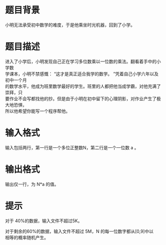 # 

 
 # 题目背景 
<p>小明无法承受初中数学的难度，于是他乘坐时光机器，回到了小学。</p> 

 
 # 题目描述 
<p>进入了小学后，小明发现自己正在学习多位数乘以一位数的乘法。翻看着手中的小学数<br />
学课本，小明不禁感慨：&nbsp;&ldquo;这才是真正适合我学的数学。&nbsp;&rdquo;凭着自己小学六年以及初中一个月<br />
的数学水平，他成为班里数学最好的学生。班里的人都把他当成学霸，对他充满了崇拜，只<br />
要作业不会写都找他的抄。但是由于小明在初中留下的心理阴影，对作业产生了极大地恐惧，<br />
所以他希望你能写一个程序帮他。</p> 

 
 # 输入格式 
<p>输入包括两行，第一行是一个多位正整数N，第二行是一个一位数&nbsp;a&nbsp;。</p> 

 
 # 输出格式 
<p>输出仅一行，为&nbsp;N*a&nbsp;的值。</p> 

 
 # 提示 
<p>对于&nbsp;40%的数据，输入文件不超过5K。</p>

<p>对于剩余的60%的数据，输入文件不超过&nbsp;5M，N&nbsp;的每一位数字都从[0,9]中以<br />
相等的概率随机产生。</p> 
